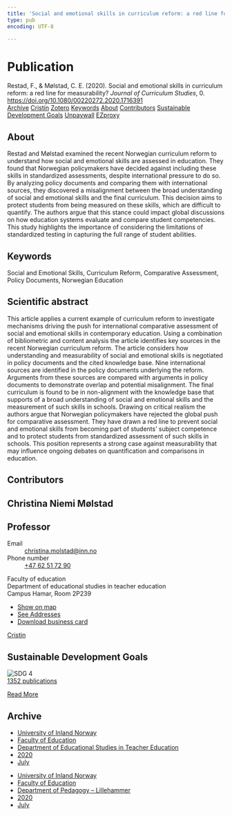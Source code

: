 ```yaml
---
title: 'Social and emotional skills in curriculum reform: a red line for measurability?'
type: pub
encoding: UTF-8

---
```

<h1>Publication</h1>
<article id="csl-bib-container-2IQSZQQ5" class="csl-bib-container">
  <div class="csl-bib-body"> <div class="csl-entry">Restad, F., &#38; Mølstad, C. E. (2020). Social and emotional skills in curriculum reform: a red line for measurability? <i>Journal of Curriculum Studies</i>, 0. <a href="https://doi.org/10.1080/00220272.2020.1716391">https://doi.org/10.1080/00220272.2020.1716391</a></div> </div>
  <div class="csl-bib-buttons">
    <a href="#taxonomy-article-2IQSZQQ5" alt="archive" class="csl-bib-button">Archive</a>
    <a href="https://app.cristin.no/results/show.jsf?id=1821110" alt="Cristin" class="csl-bib-button">Cristin</a>
    <a href="http://zotero.org/groups/5881554/items/2IQSZQQ5" alt="Zotero" class="csl-bib-button">Zotero</a>
    <a href="#keywords-article-2IQSZQQ5" alt="keywords" class="csl-bib-button">Keywords</a>
    <a href="#about-article-2IQSZQQ5" alt="about_pub" class="csl-bib-button">About</a>
    <a href="#contributors-article-2IQSZQQ5" alt="contributors" class="csl-bib-button">Contributors</a>
    <a href="#sdg-article-2IQSZQQ5" alt="sdg" class="csl-bib-button">Sustainable Development Goals</a>
    <a href="https://www.tandfonline.com/doi/pdf/10.1080/00220272.2020.1716391?needAccess=true" alt="Unpaywall" class="csl-bib-button">Unpaywall</a>
    <a href="https://www.tandfonline.com/doi/pdf/10.1080/00220272.2020.1716391?needAccess=true" alt="EZproxy" class="csl-bib-button">EZproxy</a>
  </div>
  <div id="csl-bib-meta-container-2IQSZQQ5"></div>
</article>
<div id="csl-bib-meta-2IQSZQQ5" class="csl-bib-meta">
  <article id="about-article-2IQSZQQ5" class="about_pub-article">
    <h1>About</h1>
    Restad and Mølstad examined the recent Norwegian curriculum reform to understand how social and emotional skills are assessed in education. They found that Norwegian policymakers have decided against including these skills in standardized assessments, despite international pressure to do so. By analyzing policy documents and comparing them with international sources, they discovered a misalignment between the broad understanding of social and emotional skills and the final curriculum. This decision aims to protect students from being measured on these skills, which are difficult to quantify. The authors argue that this stance could impact global discussions on how education systems evaluate and compare student competencies. This study highlights the importance of considering the limitations of standardized testing in capturing the full range of student abilities.
  </article>
  <article id="keywords-article-2IQSZQQ5" class="keywords-article">
    <h1>Keywords</h1>
    Social and Emotional Skills, Curriculum Reform, Comparative Assessment, Policy Documents, Norwegian Education
  </article>
  <article id="abstract-article-2IQSZQQ5" class="abstract-article">
    <h1>Scientific abstract</h1>
    This article applies a current example of curriculum reform to investigate mechanisms driving the push for international comparative assessment of social and emotional skills in contemporary education. Using a combination of bibliometric and content analysis the article identifies key sources in the recent Norwegian curriculum reform. The article considers how understanding and measurability of social and emotional skills is negotiated in policy documents and the cited knowledge base. Nine international sources are identified in the policy documents underlying the reform. Arguments from these sources are compared with arguments in policy documents to demonstrate overlap and potential misalignment. The final curriculum is found to be in non-alignment with the knowledge base that supports of a broad understanding of social and emotional skills and the measurement of such skills in schools. Drawing on critical realism the authors argue that Norwegian policymakers have rejected the global push for comparative assessment. They have drawn a red line to prevent social and emotional skills from becoming part of students’ subject competence and to protect students from standardized assessment of such skills in schools. This position represents a strong case against measurability that may influence ongoing debates on quantification and comparisons in education.
  </article>
  <article id="contributors-article-2IQSZQQ5" class="contributors-article">
    <h1>Contributors</h1>
    <div class="personas"> <div class="vrtx-hinn-person-card"> <div class="photo"> <i class="lar la-user-circle missing-person"></i> </div> <div class="info"> <hgroup><h1>Christina Niemi Mølstad</h1> <h2>Professor</h2> </hgroup><dl> <dt>Email</dt> <dd> <a href="mailto:christina.molstad@inn.no">christina.molstad@inn.no</a> </dd> <dt>Phone number</dt> <dd><a href="tel:+4762517290"> +47 62 51 72 90 </a></dd> </dl> <p> Faculty of education<br> Department of educational studies in teacher education<br> Campus Hamar, Room 2P239 </p> <ul class="vrtx-hinn-links"> <li><a href="https://www.google.com/maps?q=60.796004,11.072099">Show on map</a></li> <li><a href="https://www.inn.no/english/find-an-employee/christina-molstad.html#vrtx-hinn-addresses">See Addresses</a></li> <li><a href="https://www.inn.no/english/find-an-employee/christina-molstad.html?vrtx=vcf">Download business card</a></li> </ul> </div> </div> <a href="https://app.cristin.no/persons/show.jsf?id=5325" alt="Cristin URL" class="personas-cristin">Cristin</a> </div>
  </article>
  <article id="sdg-article-2IQSZQQ5" class="sdg-article">
    <h1>Sustainable Development Goals</h1>
    <div class="sdg-container"><div id="sdg4" class="sdg">
        <img src="{{< params subfolder >}}images/sdg/sdg04_en.png" class="image" alt="SDG 4">
        <div class="sdg-overlay">
          <a href="{{< params subfolder >}}en/archive/?sdg=4#archive" class="sdg-publication-count"><span>1352</span> publications</a>
          <p><a href="https://sdgs.un.org/goals/goal4" class="sdg-read-more">Read More</a></p>
        </div>
      </div></div>
  </article>
  <article id="taxonomy-article-2IQSZQQ5" class="taxonomy-article">
    <h1>Archive</h1>
    <ul>
      <li><a href="{{< params subfolder >}}en/archive/?key=3DCRN523">University of Inland Norway</a></li>
      <li><a href="{{< params subfolder >}}en/archive/?key=WYNZA47F">Faculty of Education</a></li>
      <li><a href="{{< params subfolder >}}en/archive/?key=BKPR6TE7">Department of Educational Studies in Teacher Education</a></li>
      <li><a href="{{< params subfolder >}}en/archive/?key=IWMPJHCA">2020</a></li>
      <li><a href="{{< params subfolder >}}en/archive/?key=23YBLXKW">July</a></li>
    </ul>
    <ul>
      <li><a href="{{< params subfolder >}}en/archive/?key=3DCRN523">University of Inland Norway</a></li>
      <li><a href="{{< params subfolder >}}en/archive/?key=WYNZA47F">Faculty of Education</a></li>
      <li><a href="{{< params subfolder >}}en/archive/?key=L8MA547R">Department of Pedagogy – Lillehammer</a></li>
      <li><a href="{{< params subfolder >}}en/archive/?key=Z2K3X9AT">2020</a></li>
      <li><a href="{{< params subfolder >}}en/archive/?key=FQ6IP8QT">July</a></li>
    </ul>
  </article>
</div>
